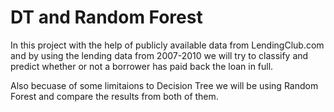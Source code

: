 # DT and Random Forest
In this project with the help of publicly available data from LendingClub.com and by using the lending data from 2007-2010 
we will try to classify and predict whether or not a borrower has paid back the loan in full.

Also becuase of some limitaions to Decision Tree we will be using Random Forest and compare
the results from both of them.
